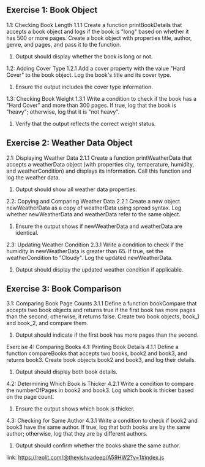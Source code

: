 ## Exercise 1: Book Object
1.1: Checking Book Length
1.1.1 Create a function printBookDetails that accepts a book object and logs if the book is "long" based on whether it has 500 or more pages. Create a book object with properties title, author, genre, and pages, and pass it to the function.
1. Output should display whether the book is long or not.

1.2: Adding Cover Type
1.2.1 Add a cover property with the value "Hard Cover" to the book object. Log the book's title and its cover type.
1. Ensure the output includes the cover type information.

1.3: Checking Book Weight
1.3.1 Write a condition to check if the book has a "Hard Cover" and more than 300 pages. If true, log that the book is "heavy"; otherwise, log that it is "not heavy".
1. Verify that the output reflects the correct weight status.

## Exercise 2: Weather Data Object
2.1: Displaying Weather Data
2.1.1 Create a function printWeatherData that accepts a weatherData object (with properties city, temperature, humidity, and weatherCondition) and displays its information. Call this function and log the weather data.
1. Output should show all weather data properties.

2.2: Copying and Comparing Weather Data
2.2.1 Create a new object newWeatherData as a copy of weatherData using spread syntax. Log whether newWeatherData and weatherData refer to the same object.
1. Ensure the output shows if newWeatherData and weatherData are identical.

2.3: Updating Weather Condition
2.3.1 Write a condition to check if the humidity in newWeatherData is greater than 65. If true, set the weatherCondition to "Cloudy". Log the updated newWeatherData.
1. Output should display the updated weather condition if applicable.

## Exercise 3: Book Comparison
3.1: Comparing Book Page Counts
3.1.1 Define a function bookCompare that accepts two book objects and returns true if the first book has more pages than the second; otherwise, it returns false. Create two book objects, book_1 and book_2, and compare them.
1. Output should indicate if the first book has more pages than the second.

Exercise 4: Comparing Books
4.1: Printing Book Details
4.1.1 Define a function compareBooks that accepts two books, book2 and book3, and returns book3. Create book objects book2 and book3, and log their details.
1. Output should display both book details.

4.2: Determining Which Book is Thicker
4.2.1 Write a condition to compare the numberOfPages in book2 and book3. Log which book is thicker based on the page count.
1. Ensure the output shows which book is thicker.

4.3: Checking for Same Author
4.3.1 Write a condition to check if book2 and book3 have the same author. If true, log that both books are by the same author; otherwise, log that they are by different authors.
1. Output should confirm whether the books share the same author.

link: https://replit.com/@thevishvadeep/A59HW2?v=1#index.js
